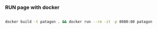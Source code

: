 ### RUN page with docker

```bash

docker build -t patagon . && docker run --rm -it -p 8080:80 patagon

```